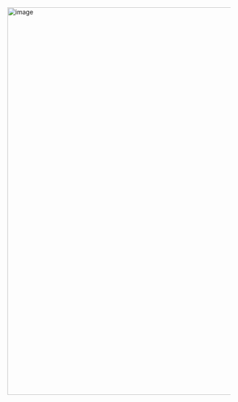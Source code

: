 <img width="1899" height="873" alt="image" src="https://github.com/user-attachments/assets/aa1a5f21-e5ba-4991-a08d-247105794ce3" />
